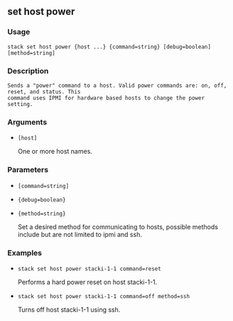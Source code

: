 ## set host power

### Usage

`stack set host power {host ...} {command=string} [debug=boolean] [method=string]`

### Description


	Sends a "power" command to a host. Valid power commands are: on, off, reset, and status. This
	command uses IPMI for hardware based hosts to change the power setting.

	

### Arguments

* `[host]`

   One or more host names.


### Parameters
* `[command=string]`
* `{debug=boolean}`
* `{method=string}`

   Set a desired method for communicating to hosts, possible methods
	include but are not limited to ipmi and ssh.

### Examples

* `stack set host power stacki-1-1 command=reset`

   Performs a hard power reset on host stacki-1-1.

* `stack set host power stacki-1-1 command=off method=ssh`

   Turns off host stacki-1-1 using ssh.



